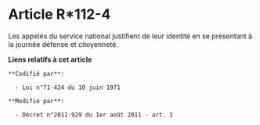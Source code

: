 # Article R*112-4

Les appelés du service national justifient de leur identité en se présentant à       la journée défense et citoyenneté.

**Liens relatifs à cet article**

	**Codifié par**:

	  - Loi n°71-424 du 10 juin 1971

	**Modifié par**:

	  - Décret n°2011-929 du 1er août 2011 - art. 1

